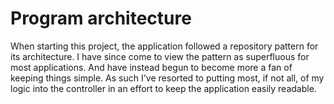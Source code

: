 # Program architecture
When starting this project, the application followed a repository pattern for its architecture. I have since come to view the pattern as superfluous for most applications. And have instead begun to become more a fan of keeping things simple. As such I've resorted to putting most, if not all, of my logic into the controller in an effort to keep the application easily readable.